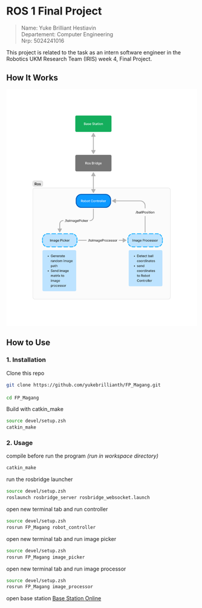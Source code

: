 # ROS 1 Final Project
> Name: Yuke Brilliant Hestiavin <br>
> Departement: Computer Engineering <br>
> Nrp: 5024241016

This project is related to the task as an intern software engineer in the Robotics UKM Research Team (IRIS) week 4, Final Project.

## How It Works
![alt text](Untitled.png)

## How to Use

### 1. Installation

Clone this repo

```bash
git clone https://github.com/yukebrillianth/FP_Magang.git

cd FP_Magang
```

Build with catkin_make

```bash
source devel/setup.zsh
catkin_make
```

### 2. Usage

compile before run the program
_(run in workspace directory)_

```bash
catkin_make
```

run the rosbridge launcher

```bash
source devel/setup.zsh
roslaunch rosbridge_server rosbridge_websocket.launch
```

open new terminal tab and run controller
```bash
source devel/setup.zsh
rosrun FP_Magang robot_controller
```

open new terminal tab and run image picker
```bash
source devel/setup.zsh
rosrun FP_Magang image_picker
```

open new terminal tab and run image processor
```bash
source devel/setup.zsh
rosrun FP_Magang image_processor
```

open base station
[Base Station Online](https://bs-magang.pages.dev/)